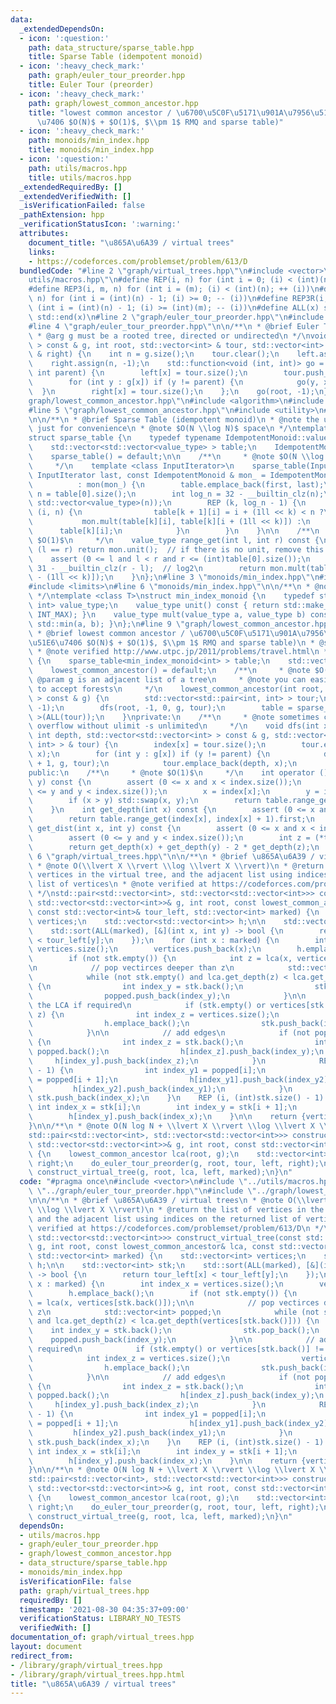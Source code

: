 ```yaml
---
data:
  _extendedDependsOn:
  - icon: ':question:'
    path: data_structure/sparse_table.hpp
    title: Sparse Table (idempotent monoid)
  - icon: ':heavy_check_mark:'
    path: graph/euler_tour_preorder.hpp
    title: Euler Tour (preorder)
  - icon: ':heavy_check_mark:'
    path: graph/lowest_common_ancestor.hpp
    title: "lowest common ancestor / \u6700\u5C0F\u5171\u901A\u7956\u5148 (\u524D\u51E6\
      \u7406 $O(N)$ + $O(1)$, $\\pm 1$ RMQ and sparse table)"
  - icon: ':heavy_check_mark:'
    path: monoids/min_index.hpp
    title: monoids/min_index.hpp
  - icon: ':question:'
    path: utils/macros.hpp
    title: utils/macros.hpp
  _extendedRequiredBy: []
  _extendedVerifiedWith: []
  _isVerificationFailed: false
  _pathExtension: hpp
  _verificationStatusIcon: ':warning:'
  attributes:
    document_title: "\u865A\u6A39 / virtual trees"
    links:
    - https://codeforces.com/problemset/problem/613/D
  bundledCode: "#line 2 \"graph/virtual_trees.hpp\"\n#include <vector>\n#line 2 \"\
    utils/macros.hpp\"\n#define REP(i, n) for (int i = 0; (i) < (int)(n); ++ (i))\n\
    #define REP3(i, m, n) for (int i = (m); (i) < (int)(n); ++ (i))\n#define REP_R(i,\
    \ n) for (int i = (int)(n) - 1; (i) >= 0; -- (i))\n#define REP3R(i, m, n) for\
    \ (int i = (int)(n) - 1; (i) >= (int)(m); -- (i))\n#define ALL(x) std::begin(x),\
    \ std::end(x)\n#line 2 \"graph/euler_tour_preorder.hpp\"\n#include <functional>\n\
    #line 4 \"graph/euler_tour_preorder.hpp\"\n\n/**\n * @brief Euler Tour (preorder)\n\
    \ * @arg g must be a rooted tree, directed or undirected\n */\nvoid do_euler_tour_preorder(std::vector<std::vector<int>\
    \ > const & g, int root, std::vector<int> & tour, std::vector<int> & left, std::vector<int>\
    \ & right) {\n    int n = g.size();\n    tour.clear();\n    left.assign(n, -1);\n\
    \    right.assign(n, -1);\n    std::function<void (int, int)> go = [&](int x,\
    \ int parent) {\n        left[x] = tour.size();\n        tour.push_back(x);\n\
    \        for (int y : g[x]) if (y != parent) {\n            go(y, x);\n      \
    \  }\n        right[x] = tour.size();\n    };\n    go(root, -1);\n}\n#line 2 \"\
    graph/lowest_common_ancestor.hpp\"\n#include <algorithm>\n#include <cassert>\n\
    #line 5 \"graph/lowest_common_ancestor.hpp\"\n#include <utility>\n#line 5 \"data_structure/sparse_table.hpp\"\
    \n\n/**\n * @brief Sparse Table (idempotent monoid)\n * @note the unit is required\
    \ just for convenience\n * @note $O(N \\log N)$ space\n */\ntemplate <class IdempotentMonoid>\n\
    struct sparse_table {\n    typedef typename IdempotentMonoid::value_type value_type;\n\
    \    std::vector<std::vector<value_type> > table;\n    IdempotentMonoid mon;\n\
    \    sparse_table() = default;\n\n    /**\n     * @note $O(N \\log N)$ time\n\
    \     */\n    template <class InputIterator>\n    sparse_table(InputIterator first,\
    \ InputIterator last, const IdempotentMonoid & mon_ = IdempotentMonoid())\n  \
    \          : mon(mon_) {\n        table.emplace_back(first, last);\n        int\
    \ n = table[0].size();\n        int log_n = 32 - __builtin_clz(n);\n        table.resize(log_n,\
    \ std::vector<value_type>(n));\n        REP (k, log_n - 1) {\n            REP\
    \ (i, n) {\n                table[k + 1][i] = i + (1ll << k) < n ?\n         \
    \           mon.mult(table[k][i], table[k][i + (1ll << k)]) :\n              \
    \      table[k][i];\n            }\n        }\n    }\n\n    /**\n     * @note\
    \ $O(1)$\n     */\n    value_type range_get(int l, int r) const {\n        if\
    \ (l == r) return mon.unit();  // if there is no unit, remove this line\n    \
    \    assert (0 <= l and l < r and r <= (int)table[0].size());\n        int k =\
    \ 31 - __builtin_clz(r - l);  // log2\n        return mon.mult(table[k][l], table[k][r\
    \ - (1ll << k)]);\n    }\n};\n#line 3 \"monoids/min_index.hpp\"\n#include <climits>\n\
    #include <limits>\n#line 6 \"monoids/min_index.hpp\"\n\n/**\n * @note a semilattice\n\
    \ */\ntemplate <class T>\nstruct min_index_monoid {\n    typedef std::pair<T,\
    \ int> value_type;\n    value_type unit() const { return std::make_pair(std::numeric_limits<T>::max(),\
    \ INT_MAX); }\n    value_type mult(value_type a, value_type b) const { return\
    \ std::min(a, b); }\n};\n#line 9 \"graph/lowest_common_ancestor.hpp\"\n\n/**\n\
    \ * @brief lowest common ancestor / \u6700\u5C0F\u5171\u901A\u7956\u5148 (\u524D\
    \u51E6\u7406 $O(N)$ + $O(1)$, $\\pm 1$ RMQ and sparse table)\n * @see https://www.slideshare.net/yumainoue965/lca-and-rmq\n\
    \ * @note verified http://www.utpc.jp/2011/problems/travel.html\n */\nstruct lowest_common_ancestor\
    \ {\n    sparse_table<min_index_monoid<int> > table;\n    std::vector<int> index;\n\
    \    lowest_common_ancestor() = default;\n    /**\n     * @note $O(N)$\n     *\
    \ @param g is an adjacent list of a tree\n     * @note you can easily modify this\
    \ to accept forests\n     */\n    lowest_common_ancestor(int root, std::vector<std::vector<int>\
    \ > const & g) {\n        std::vector<std::pair<int, int> > tour;\n        index.assign(g.size(),\
    \ -1);\n        dfs(root, -1, 0, g, tour);\n        table = sparse_table<min_index_monoid<int>\
    \ >(ALL(tour));\n    }\nprivate:\n    /**\n     * @note sometimes causes stack\
    \ overflow without ulimit -s unlimited\n     */\n    void dfs(int x, int parent,\
    \ int depth, std::vector<std::vector<int> > const & g, std::vector<std::pair<int,\
    \ int> > & tour) {\n        index[x] = tour.size();\n        tour.emplace_back(depth,\
    \ x);\n        for (int y : g[x]) if (y != parent) {\n            dfs(y, x, depth\
    \ + 1, g, tour);\n            tour.emplace_back(depth, x);\n        }\n    }\n\
    public:\n    /**\n     * @note $O(1)$\n     */\n    int operator () (int x, int\
    \ y) const {\n        assert (0 <= x and x < index.size());\n        assert (0\
    \ <= y and y < index.size());\n        x = index[x];\n        y = index[y];\n\
    \        if (x > y) std::swap(x, y);\n        return table.range_get(x, y + 1).second;\n\
    \    }\n    int get_depth(int x) const {\n        assert (0 <= x and x < index.size());\n\
    \        return table.range_get(index[x], index[x] + 1).first;\n    }\n    int\
    \ get_dist(int x, int y) const {\n        assert (0 <= x and x < index.size());\n\
    \        assert (0 <= y and y < index.size());\n        int z = (*this)(x, y);\n\
    \        return get_depth(x) + get_depth(y) - 2 * get_depth(z);\n    }\n};\n#line\
    \ 6 \"graph/virtual_trees.hpp\"\n\n/**\n * @brief \u865A\u6A39 / virtual trees\n\
    \ * @note O(\\lvert X \\rvert \\log \\lvert X \\rvert)\n * @return the list of\
    \ vertices in the virtual tree, and the adjacent list using indices on the returned\
    \ list of vertices\n * @note verified at https://codeforces.com/problemset/problem/613/D\n\
    \ */\nstd::pair<std::vector<int>, std::vector<std::vector<int>>> construct_virtual_tree(const\
    \ std::vector<std::vector<int>>& g, int root, const lowest_common_ancestor& lca,\
    \ const std::vector<int>& tour_left, std::vector<int> marked) {\n    std::vector<int>\
    \ vertices;\n    std::vector<std::vector<int>> h;\n\n    std::vector<int> stk;\n\
    \    std::sort(ALL(marked), [&](int x, int y) -> bool {\n        return tour_left[x]\
    \ < tour_left[y];\n    });\n    for (int x : marked) {\n        int index_x =\
    \ vertices.size();\n        vertices.push_back(x);\n        h.emplace_back();\n\
    \        if (not stk.empty()) {\n            int z = lca(x, vertices[stk.back()]);\n\
    \n            // pop vectirces deeper than z\n            std::vector<int> popped;\n\
    \            while (not stk.empty() and lca.get_depth(z) < lca.get_depth(vertices[stk.back()]))\
    \ {\n                int index_y = stk.back();\n                stk.pop_back();\n\
    \                popped.push_back(index_y);\n            }\n\n            // add\
    \ the LCA if required\n            if (stk.empty() or vertices[stk.back()] !=\
    \ z) {\n                int index_z = vertices.size();\n                vertices.push_back(z);\n\
    \                h.emplace_back();\n                stk.push_back(index_z);\n\
    \            }\n\n            // add edges\n            if (not popped.empty())\
    \ {\n                int index_z = stk.back();\n                int index_y =\
    \ popped.back();\n                h[index_z].push_back(index_y);\n           \
    \     h[index_y].push_back(index_z);\n            }\n            REP (i, (int)popped.size()\
    \ - 1) {\n                int index_y1 = popped[i];\n                int index_y2\
    \ = popped[i + 1];\n                h[index_y1].push_back(index_y2);\n       \
    \         h[index_y2].push_back(index_y1);\n            }\n        }\n       \
    \ stk.push_back(index_x);\n    }\n    REP (i, (int)stk.size() - 1) {\n       \
    \ int index_x = stk[i];\n        int index_y = stk[i + 1];\n        h[index_x].push_back(index_y);\n\
    \        h[index_y].push_back(index_x);\n    }\n\n    return {vertices, h};\n\
    }\n\n/**\n * @note O(N log N + \\lvert X \\rvert \\log \\lvert X \\rvert)\n */\n\
    std::pair<std::vector<int>, std::vector<std::vector<int>>> construct_virtual_tree(const\
    \ std::vector<std::vector<int>>& g, int root, const std::vector<int>& marked)\
    \ {\n    lowest_common_ancestor lca(root, g);\n    std::vector<int> tour, left,\
    \ right;\n    do_euler_tour_preorder(g, root, tour, left, right);\n    return\
    \ construct_virtual_tree(g, root, lca, left, marked);\n}\n"
  code: "#pragma once\n#include <vector>\n#include \"../utils/macros.hpp\"\n#include\
    \ \"../graph/euler_tour_preorder.hpp\"\n#include \"../graph/lowest_common_ancestor.hpp\"\
    \n\n/**\n * @brief \u865A\u6A39 / virtual trees\n * @note O(\\lvert X \\rvert\
    \ \\log \\lvert X \\rvert)\n * @return the list of vertices in the virtual tree,\
    \ and the adjacent list using indices on the returned list of vertices\n * @note\
    \ verified at https://codeforces.com/problemset/problem/613/D\n */\nstd::pair<std::vector<int>,\
    \ std::vector<std::vector<int>>> construct_virtual_tree(const std::vector<std::vector<int>>&\
    \ g, int root, const lowest_common_ancestor& lca, const std::vector<int>& tour_left,\
    \ std::vector<int> marked) {\n    std::vector<int> vertices;\n    std::vector<std::vector<int>>\
    \ h;\n\n    std::vector<int> stk;\n    std::sort(ALL(marked), [&](int x, int y)\
    \ -> bool {\n        return tour_left[x] < tour_left[y];\n    });\n    for (int\
    \ x : marked) {\n        int index_x = vertices.size();\n        vertices.push_back(x);\n\
    \        h.emplace_back();\n        if (not stk.empty()) {\n            int z\
    \ = lca(x, vertices[stk.back()]);\n\n            // pop vectirces deeper than\
    \ z\n            std::vector<int> popped;\n            while (not stk.empty()\
    \ and lca.get_depth(z) < lca.get_depth(vertices[stk.back()])) {\n            \
    \    int index_y = stk.back();\n                stk.pop_back();\n            \
    \    popped.push_back(index_y);\n            }\n\n            // add the LCA if\
    \ required\n            if (stk.empty() or vertices[stk.back()] != z) {\n    \
    \            int index_z = vertices.size();\n                vertices.push_back(z);\n\
    \                h.emplace_back();\n                stk.push_back(index_z);\n\
    \            }\n\n            // add edges\n            if (not popped.empty())\
    \ {\n                int index_z = stk.back();\n                int index_y =\
    \ popped.back();\n                h[index_z].push_back(index_y);\n           \
    \     h[index_y].push_back(index_z);\n            }\n            REP (i, (int)popped.size()\
    \ - 1) {\n                int index_y1 = popped[i];\n                int index_y2\
    \ = popped[i + 1];\n                h[index_y1].push_back(index_y2);\n       \
    \         h[index_y2].push_back(index_y1);\n            }\n        }\n       \
    \ stk.push_back(index_x);\n    }\n    REP (i, (int)stk.size() - 1) {\n       \
    \ int index_x = stk[i];\n        int index_y = stk[i + 1];\n        h[index_x].push_back(index_y);\n\
    \        h[index_y].push_back(index_x);\n    }\n\n    return {vertices, h};\n\
    }\n\n/**\n * @note O(N log N + \\lvert X \\rvert \\log \\lvert X \\rvert)\n */\n\
    std::pair<std::vector<int>, std::vector<std::vector<int>>> construct_virtual_tree(const\
    \ std::vector<std::vector<int>>& g, int root, const std::vector<int>& marked)\
    \ {\n    lowest_common_ancestor lca(root, g);\n    std::vector<int> tour, left,\
    \ right;\n    do_euler_tour_preorder(g, root, tour, left, right);\n    return\
    \ construct_virtual_tree(g, root, lca, left, marked);\n}\n"
  dependsOn:
  - utils/macros.hpp
  - graph/euler_tour_preorder.hpp
  - graph/lowest_common_ancestor.hpp
  - data_structure/sparse_table.hpp
  - monoids/min_index.hpp
  isVerificationFile: false
  path: graph/virtual_trees.hpp
  requiredBy: []
  timestamp: '2021-08-30 04:35:37+09:00'
  verificationStatus: LIBRARY_NO_TESTS
  verifiedWith: []
documentation_of: graph/virtual_trees.hpp
layout: document
redirect_from:
- /library/graph/virtual_trees.hpp
- /library/graph/virtual_trees.hpp.html
title: "\u865A\u6A39 / virtual trees"
---
```


